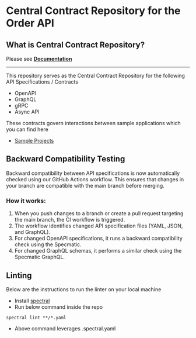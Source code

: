 # Central Contract Repository for the Order API

## What is Central Contract Repository?

Please see **[Documentation](https://specmatic.io/documentation/central_contract_repository.html)**

---

This repository serves as the Central Contract Repository for the following API Specifications / Contracts 
* OpenAPI
* GraphQL
* gRPC
* Async API

These contracts govern interactions between sample applications which you can find here
* [Sample Projects](https://specmatic.io/documentation/sample_projects.html)

## Backward Compatibility Testing

Backward compatibility between API specifications is now automatically checked using our GitHub Actions workflow. This ensures that changes in your branch are compatible with the main branch before merging.

### How it works:

1. When you push changes to a branch or create a pull request targeting the main branch, the CI workflow is triggered.
2. The workflow identifies changed API specification files (YAML, JSON, and GraphQL).
3. For changed OpenAPI specifications, it runs a backward compatibility check using the Specmatic.
4. For changed GraphQL schemas, it performs a similar check using the Specmatic GraphQL.

## Linting

Below are the instructions to run the linter on your local machine

* Install [spectral](https://github.com/stoplightio/spectral#-installation-and-usage)
* Run below command inside the repo
```
spectral lint **/*.yaml 
```
* Above command leverages .spectral.yaml
